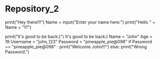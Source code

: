 # Repository_2
print("Hey there!!!")
Name = input("Enter your name here:")
print("Hello " + Name + "!!!")

print("It's good to be back:)")
It's good to be back:)
Name = "John"
Age = 19
Username = "john_123"
Password = "pineapple_pie@098"
if Password == "pineapple_pie@098" :
	print("Welcome John!!!")
else:
	print("Wrong Password.")
